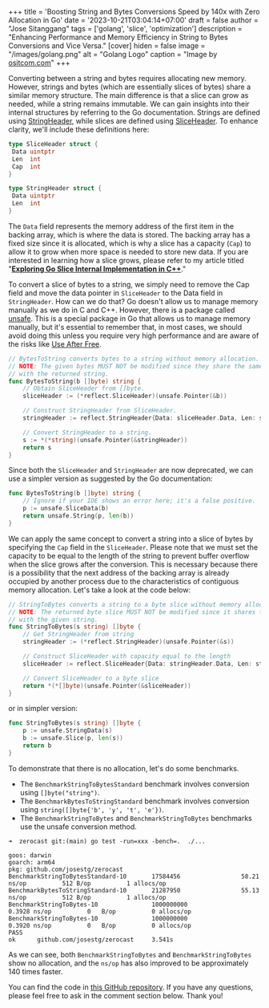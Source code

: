 +++
title = 'Boosting String and Bytes Conversions Speed by 140x with Zero Allocation in Go'
date = '2023-10-21T03:04:14+07:00'
draft = false
author = "Jose Sitanggang"
tags = ['golang', 'slice', 'optimization']
description = "Enhancing Performance and Memory Efficiency in String to Bytes Conversions and Vice Versa."
[cover]
hiden = false
image = "/images/golang.png"
alt = "Golang Logo"
caption = "Image by [ositcom.com](https://ositcom.com/)"
+++


Converting between a string and bytes requires allocating new memory. However, strings and bytes (which are essentially slices of bytes) share a similar memory structure. The main difference is that a slice can grow as needed, while a string remains immutable. We can gain insights into their internal structures by referring to the Go documentation. Strings are defined using [StringHeader](https://pkg.go.dev/reflect#StringHeader), while slices are defined using [SliceHeader](https://pkg.go.dev/reflect#SliceHeader). To enhance clarity, we'll include these definitions here:

```go
type SliceHeader struct {
 Data uintptr
 Len  int
 Cap  int
}

type StringHeader struct {
 Data uintptr
 Len  int
}
```

The `Data` field represents the memory address of the first item in the backing array, which is where the data is stored. The backing array has a fixed size since it is allocated, which is why a slice has a capacity (`Cap`) to allow it to grow when more space is needed to store new data. If you are interested in learning how a slice grows, please refer to my article titled "**[Exploring Go Slice Internal Implementation in C++](https://josestg.com/blog/exploring-slice-internal-implementation-go)**."


To convert a slice of bytes to a string, we simply need to remove the Cap field and move the data pointer in `SliceHeader` to the Data field in `StringHeader`. How can we do that? Go doesn't allow us to manage memory manually as we do in C and C++. However, there is a package called [unsafe](https://pkg.go.dev/unsafe). This is a special package in Go that allows us to manage memory manually, but it's essential to remember that, in most cases, we should avoid doing this unless you require very high performance and are aware of the risks like [Use After Free](https://owasp.org/www-community/vulnerabilities/Using_freed_memory).


```go
// BytesToString converts bytes to a string without memory allocation.
// NOTE: The given bytes MUST NOT be modified since they share the same backing array
// with the returned string.
func BytesToString(b []byte) string {
	// Obtain SliceHeader from []byte.
	sliceHeader := (*reflect.SliceHeader)(unsafe.Pointer(&b))

	// Construct StringHeader from SliceHeader.
	stringHeader := reflect.StringHeader{Data: sliceHeader.Data, Len: sliceHeader.Len}

	// Convert StringHeader to a string.
	s := *(*string)(unsafe.Pointer(&stringHeader))
	return s
}
```

Since both the `SliceHeader` and `StringHeader` are now deprecated, we can use a simpler version as suggested by the Go documentation:

```go
func BytesToString(b []byte) string {
	// Ignore if your IDE shows an error here; it's a false positive.
	p := unsafe.SliceData(b)
	return unsafe.String(p, len(b))
}
```

We can apply the same concept to convert a string into a slice of bytes by specifying the `Cap` field in the `SliceHeader`. Please note that we must set the capacity to be equal to the length of the string to prevent buffer overflow when the slice grows after the conversion. This is necessary because there is a possibility that the next address of the backing array is already occupied by another process due to the characteristics of contiguous memory allocation. Let's take a look at the code below:

```go
// StringToBytes converts a string to a byte slice without memory allocation.
// NOTE: The returned byte slice MUST NOT be modified since it shares the same backing array
// with the given string.
func StringToBytes(s string) []byte {
	// Get StringHeader from string
	stringHeader := (*reflect.StringHeader)(unsafe.Pointer(&s))

	// Construct SliceHeader with capacity equal to the length
	sliceHeader := reflect.SliceHeader{Data: stringHeader.Data, Len: stringHeader.Len, Cap: stringHeader.Len}

	// Convert SliceHeader to a byte slice
	return *(*[]byte)(unsafe.Pointer(&sliceHeader))
}
```

or in simpler version:

```go
func StringToBytes(s string) []byte {
	p := unsafe.StringData(s)
	b := unsafe.Slice(p, len(s))
	return b
}
```

To demonstrate that there is no allocation, let's do some benchmarks.

- The `BenchmarkStringToBytesStandard` benchmark involves conversion using `[]byte("string")`.
- The `BenchmarkBytesToStringStandard` benchmark involves conversion using `string([]byte{'b', 'y', 't', 'e'})`.
- The `BenchmarkStringToBytes` and `BenchmarkStringToBytes` benchmarks use the unsafe conversion method.

```shell
➜  zerocast git:(main) go test -run=xxx -bench=.  ./...

goos: darwin
goarch: arm64
pkg: github.com/josestg/zerocast
BenchmarkStringToBytesStandard-10       17584456                 58.21  ns/op          512 B/op          1 allocs/op
BenchmarkBytesToStringStandard-10       21287950                 55.13  ns/op          512 B/op          1 allocs/op
BenchmarkStringToBytes-10               1000000000               0.3928 ns/op          0   B/op          0 allocs/op
BenchmarkStringToBytes-10               1000000000               0.3920 ns/op          0   B/op          0 allocs/op
PASS
ok      github.com/josestg/zerocast     3.541s
```

As we can see, both `BenchmarkStringToBytes` and `BenchmarkStringToBytes` show no allocation, and the `ns/op` has also improved to be approximately 140 times faster.

You can find the code in [this GitHub repository](https://github.com/josestg/zerocast). If you have any questions, please feel free to ask in the comment section below. Thank you!